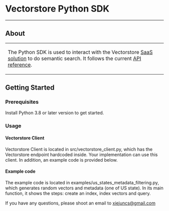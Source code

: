 # Vectorstore Python SDK

---

## About

<table>
<tr>
<td>

The Python SDK is used to interact with the Vectorstore [SaaS solution](https://vectorstore.webflow.io/) to do 
semantic search. It follows the current [API reference](https://docs.google.com/document/d/1kwZr28YJa_baLFfd3ii2dvnHzY__rwCg1KiUq3QPeJU/edit#).

</td>
</tr>
</table>

## Getting Started

### Prerequisites

Install Python 3.8 or later version to get started.

### Usage

#### Vectorstore Client

Vectorstore Client is located in src/vectorstore_client.py, which has the Vectorstore endpoint hardcoded inside. 
Your implementation can use this client. In addition, an example code is provided below.

#### Example code

The example code is located in examples/us_states_metadata_filtering.py, which generates random vectors and metadata
(one of US state). In its main function, it shows the steps: create an index, index vectors and query.

If you have any questions, please shoot an email to xiejuncs@gmail.com
